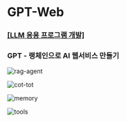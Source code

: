 # GPT-Web

### [[LLM 응용 프로그램 개발]](https://docs.google.com/document/d/1TB6skjB6Iq1kDpSO1Omrwz25-TFsrFClQrUsSlH_Yv0/edit?usp=sharing)

### GPT - 랭체인으로 AI 웹서비스 만들기


![rag-agent](https://github.com/JSJeong-me/Retriever/assets/54794815/bd084917-bdbd-4898-b5f6-02be23fa67d3)


![cot-tot](https://github.com/JSJeong-me/Retriever/assets/54794815/49ee5e0e-acbf-46b2-ac46-35af2979ed03)


![memory](https://github.com/JSJeong-me/Retriever/assets/54794815/94cfb073-051b-4a96-b6ab-1532ddcb95fc)


![tools](https://github.com/JSJeong-me/Retriever/assets/54794815/02801adf-d6e5-4bdd-aa5e-cf92aed48f81)
